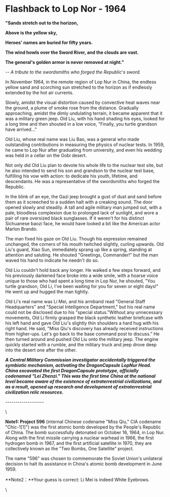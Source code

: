 # Flashback to Lop Nor - 1964

**"Sands stretch out to the horizon,**&#x20;

**Above is the yellow sky,**

**Heroes' names are buried for fifty years.**&#x20;

**The wind howls over the Sword River, and the clouds are vast.**&#x20;

**The general's golden armor is never removed at night."**

&#x20;_-- A tribute to the swordsmiths who forged the Republic's sword._



In November 1964, in the remote region of Lop Nur in China, the endless yellow sand and scorching sun stretched to the horizon as if endlessly extended by the hot air currents.&#x20;

Slowly, amidst the visual distortion caused by convective heat waves near the ground, a plume of smoke rose from the distance. Gradually approaching, amidst the dimly undulating terrain, it became apparent that it was a military green jeep. Old Liu, with his hand shading his eyes, looked for a long time and then shouted in a low voice, "Finally, you turtle grandson have arrived..."

Old Liu, whose real name was Liu Bao, was a general who made outstanding contributions in measuring the physics of nuclear tests. In 1959, he came to Lop Nur after graduating from university, and even his wedding was held in a cellar on the Gobi desert.&#x20;

Not only did Old Liu plan to devote his whole life to the nuclear test site, but he also intended to send his son and grandson to the nuclear test base, fulfilling his vow with action: to dedicate his youth, lifetime, and descendants. He was a representative of the swordsmiths who forged the Republic.



In the blink of an eye, the Gazi jeep brought a gust of dust and sand before them as it screeched to a sudden halt with a creaking sound. The door opened slowly and steadily. A tall and agile military man jumped out, with a pale, bloodless complexion due to prolonged lack of sunlight, and wore a pair of rare oversized black sunglasses. If it weren't for his distinct Sichuanese baozi face, he would have looked a bit like the American actor Marlon Brando.

The man fixed his gaze on Old Liu. Though his expression remained unchanged, the corners of his mouth twitched slightly, curling upwards. Old Liu's guard, Xiao Sun, immediately sprang up like a spring, standing at attention and saluting. He shouted "Greetings, Commander!" but the man waved his hand to indicate he needn't do so.

Old Liu couldn't hold back any longer. He walked a few steps forward, and his previously darkened face broke into a wide smile, with a hoarse voice unique to those who had spent a long time in Lop Nur, he shouted, "You turtle grandson, Old Li, I've been waiting for you for seven or eight days!" He went up and hugged the man tightly.

Old Li's real name was Li Mei, and his armband read "General Staff Headquarters" and "Special Intelligence Department," but his real name could not be disclosed due to his "special status."Without any unnecessary movements, Old Li firmly grasped the black synthetic leather briefcase with his left hand and gave Old Liu's slightly thin shoulders a hard hug with his right hand. He said, "Miss Qiu's discovery has already received instructions from higher-ups. Let's go back to the base command post to discuss." He then turned around and pushed Old Liu onto the military jeep. The engine quickly started with a rumble, and the military truck and jeep drove deep into the desert one after the other.





_**A Central Military Commission investigator accidentally triggered the symbiotic mechanism, activating the DragonCapsule LopNur Head. China excavated the first DragonCapsule prototype, officially codenamed "Lei Zhenzi." This was the first time China at the national level became aware of the existence of extraterrestrial civilizations, and as a result, opened up research and development of extraterrestrial civilization relic resources.**_

\-------------------

\


**Note1: Project 596** (internal Chinese codename "Miss Qiu," CIA codename "Chic-1\[1]") was the first atomic bomb developed by the People's Republic of China. The bomb successfully detonated on October 16, 1964, in Lop Nur. Along with the first missile carrying a nuclear warhead in 1966, the first hydrogen bomb in 1967, and the first artificial satellite in 1970, they are collectively known as the "Two Bombs, One Satellite" project.

The name "596" was chosen to commemorate the Soviet Union's unilateral decision to halt its assistance in China's atomic bomb development in June 1959.

**Note2：**Your guess is correct: Li Mei is indeed White Eyebrows.

\




